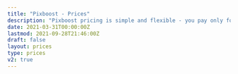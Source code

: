 ```yaml
---
title: "Pixboost - Prices"
description: "Pixboost pricing is simple and flexible - you pay only for outgoing optimised traffic that you used"
date: 2021-03-31T00:00:00Z
lastmod: 2021-09-28T21:46:00Z
draft: false
layout: prices
type: prices
v2: true
---
```




